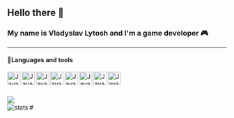 ## Hello there 👋
 
### My name is Vladyslav Lytosh and I'm a game developer 🎮

---

#### 🔧Languages and tools
<img align="left" alt="Java" width="30px"  src="https://cdn.jsdelivr.net/gh/devicons/devicon/icons/cplusplus/cplusplus-original.svg"/>
<img align="left" alt="Java" width="30px"  src="https://cdn.jsdelivr.net/gh/devicons/devicon/icons/csharp/csharp-original.svg"/>
<img align="left" alt="Java" width="30px"  src="https://cdn.jsdelivr.net/gh/devicons/devicon/icons/git/git-original.svg"/>
<img align="left" alt="Java" width="30px"  src="https://cdn.jsdelivr.net/gh/devicons/devicon/icons/unrealengine/unrealengine-original.svg"/>
<img align="left" alt="Java" width="30px" src="https://cdn.jsdelivr.net/gh/devicons/devicon/icons/visualstudio/visualstudio-plain.svg"/>
<img align="left" alt="Java" width="30px"  src="https://cdn.jsdelivr.net/gh/devicons/devicon/icons/html5/html5-original.svg"/>
<img align="left" alt="Java" width="30px"  src="https://cdn.jsdelivr.net/gh/devicons/devicon/icons/css3/css3-original.svg"/>
<img align="left" alt="Java" width="30px"  src="https://cdn.jsdelivr.net/gh/devicons/devicon/icons/vscode/vscode-original.svg"/>
<br />

#
<img align="left" src="https://github-readme-stats.vercel.app/api?username=VladyslavLytosh&theme=dark"/>
<br />
#

<img align="left" src="https://github-readme-stats.vercel.app/api/top-langs?username=VladyslavLytosh&show_icons=true&locale=en&layout=compact&theme=dark" alt="stats"/>
<br />










          

